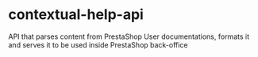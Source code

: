 # contextual-help-api

API that parses content from PrestaShop User documentations, formats it and serves it to be used inside PrestaShop back-office
